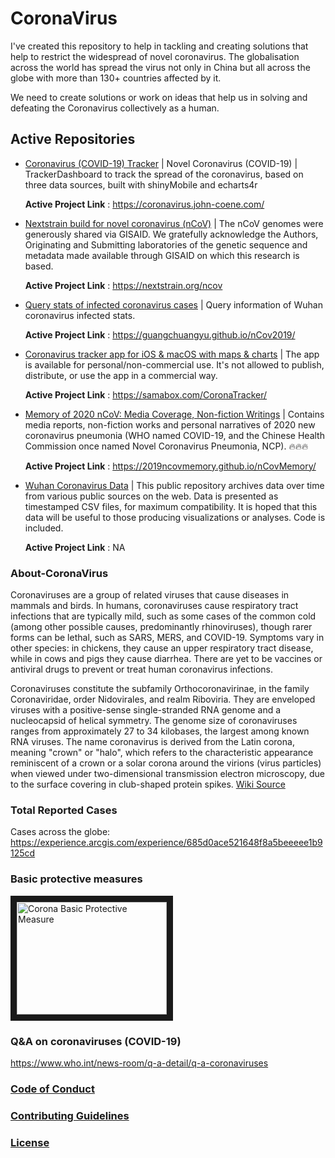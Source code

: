 # CoronaVirus

I've created this repository to help in tackling and creating solutions that help to restrict the widespread of novel coronavirus. The globalisation across the world has spread the virus not only in China but all across the globe with more than 130+ countries affected by it. 

We need to create solutions or work on ideas that help us in solving and defeating the Coronavirus collectively as a human.

## Active Repositories

- [Coronavirus (COVID-19) Tracker](https://github.com/JohnCoene/coronavirus) | Novel Coronavirus (COVID-19) | TrackerDashboard to track the spread of the coronavirus, based on three data sources, built with shinyMobile and echarts4r

  **Active Project Link** : https://coronavirus.john-coene.com/

- [Nextstrain build for novel coronavirus (nCoV)](https://github.com/nextstrain/ncov) | The nCoV genomes were generously shared via GISAID. We gratefully acknowledge the Authors, Originating and Submitting laboratories of the genetic sequence and metadata made available through GISAID on which this research is based.

   **Active Project Link** : https://nextstrain.org/ncov

- [Query stats of infected coronavirus cases](https://github.com/GuangchuangYu/nCov2019) | Query information of Wuhan coronavirus infected stats.

   **Active Project Link** : https://guangchuangyu.github.io/nCov2019/   

- [Coronavirus tracker app for iOS & macOS with maps & charts](https://github.com/MhdHejazi/CoronaTracker) | The app is available for personal/non-commercial use. It's not allowed to publish, distribute, or use the app in a commercial way.

   **Active Project Link** : https://samabox.com/CoronaTracker/ 
   
- [Memory of 2020 nCoV: Media Coverage, Non-fiction Writings](https://github.com/2019ncovmemory/nCovMemory) | Contains media reports, non-fiction works and personal narratives of 2020 new coronavirus pneumonia (WHO named COVID-19, and the Chinese Health Commission once named Novel Coronavirus Pneumonia, NCP). 🔥🔥🔥

   **Active Project Link** : https://2019ncovmemory.github.io/nCovMemory/
   
- [Wuhan Coronavirus Data](https://github.com/globalcitizen/2019-wuhan-coronavirus-data) | This public repository archives data over time from various public sources on the web. Data is presented as timestamped CSV files, for maximum compatibility. It is hoped that this data will be useful to those producing visualizations or analyses. Code is included.

   **Active Project Link** : NA 
   
### About-CoronaVirus

Coronaviruses are a group of related viruses that cause diseases in mammals and birds. In humans, coronaviruses cause respiratory tract infections that are typically mild, such as some cases of the common cold (among other possible causes, predominantly rhinoviruses), though rarer forms can be lethal, such as SARS, MERS, and COVID-19. Symptoms vary in other species: in chickens, they cause an upper respiratory tract disease, while in cows and pigs they cause diarrhea. There are yet to be vaccines or antiviral drugs to prevent or treat human coronavirus infections.

Coronaviruses constitute the subfamily Orthocoronavirinae, in the family Coronaviridae, order Nidovirales, and realm Riboviria. They are enveloped viruses with a positive-sense single-stranded RNA genome and a nucleocapsid of helical symmetry. The genome size of coronaviruses ranges from approximately 27 to 34 kilobases, the largest among known RNA viruses. The name coronavirus is derived from the Latin corona, meaning "crown" or "halo", which refers to the characteristic appearance reminiscent of a crown or a solar corona around the virions (virus particles) when viewed under two-dimensional transmission electron microscopy, due to the surface covering in club-shaped protein spikes. [Wiki Source][1]

### Total Reported Cases

Cases across the globe: https://experience.arcgis.com/experience/685d0ace521648f8a5beeeee1b9125cd

### Basic protective measures

<a href="https://youtu.be/bPITHEiFWLc" target="_blank"><img src="https://fontmeme.com/images/WHO-logo-font.png" 
alt="Corona Basic Protective Measure" width="240" height="180" border="10" /></a>

### Q&A on coronaviruses (COVID-19)

https://www.who.int/news-room/q-a-detail/q-a-coronaviruses

### [Code of Conduct][2]
### [Contributing Guidelines][3]
### [License][4]


[1]: https://en.wikipedia.org/wiki/Coronavirus
[2]: https://github.com/ashutoshanand13/CoronaVirus/blob/master/CODE_OF_CONDUCT.md
[3]: https://github.com/ashutoshanand13/CoronaVirus/blob/master/CONTRIBUTING.md
[4]: https://github.com/ashutoshanand13/CoronaVirus/blob/master/LICENSE
